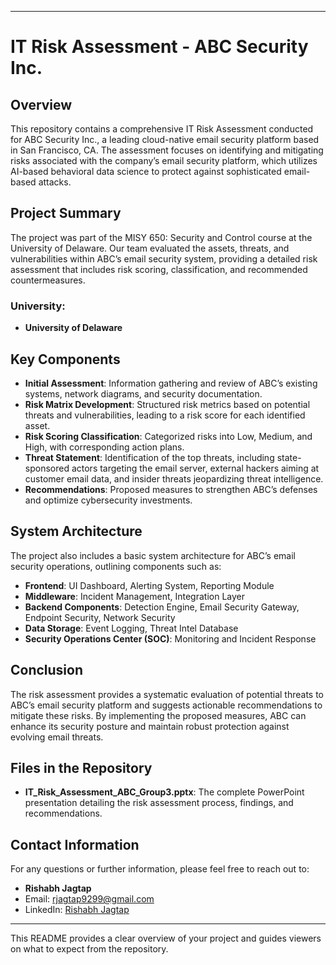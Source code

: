 
---

# IT Risk Assessment - ABC Security Inc.

## Overview

This repository contains a comprehensive IT Risk Assessment conducted for ABC Security Inc., a leading cloud-native email security platform based in San Francisco, CA. The assessment focuses on identifying and mitigating risks associated with the company’s email security platform, which utilizes AI-based behavioral data science to protect against sophisticated email-based attacks.

## Project Summary

The project was part of the MISY 650: Security and Control course at the University of Delaware. Our team evaluated the assets, threats, and vulnerabilities within ABC’s email security system, providing a detailed risk assessment that includes risk scoring, classification, and recommended countermeasures.

### University:
- **University of Delaware**

## Key Components

- **Initial Assessment**: Information gathering and review of ABC’s existing systems, network diagrams, and security documentation.
- **Risk Matrix Development**: Structured risk metrics based on potential threats and vulnerabilities, leading to a risk score for each identified asset.
- **Risk Scoring Classification**: Categorized risks into Low, Medium, and High, with corresponding action plans.
- **Threat Statement**: Identification of the top threats, including state-sponsored actors targeting the email server, external hackers aiming at customer email data, and insider threats jeopardizing threat intelligence.
- **Recommendations**: Proposed measures to strengthen ABC’s defenses and optimize cybersecurity investments.

## System Architecture

The project also includes a basic system architecture for ABC’s email security operations, outlining components such as:
- **Frontend**: UI Dashboard, Alerting System, Reporting Module
- **Middleware**: Incident Management, Integration Layer
- **Backend Components**: Detection Engine, Email Security Gateway, Endpoint Security, Network Security
- **Data Storage**: Event Logging, Threat Intel Database
- **Security Operations Center (SOC)**: Monitoring and Incident Response

## Conclusion

The risk assessment provides a systematic evaluation of potential threats to ABC’s email security platform and suggests actionable recommendations to mitigate these risks. By implementing the proposed measures, ABC can enhance its security posture and maintain robust protection against evolving email threats.

## Files in the Repository

- **IT_Risk_Assessment_ABC_Group3.pptx**: The complete PowerPoint presentation detailing the risk assessment process, findings, and recommendations.

## Contact Information

For any questions or further information, please feel free to reach out to:

- **Rishabh Jagtap**
- Email: rjagtap9299@gmail.com
- LinkedIn: [Rishabh Jagtap](https://www.linkedin.com/in/rishabh-jagtap/)

---

This README provides a clear overview of your project and guides viewers on what to expect from the repository.
